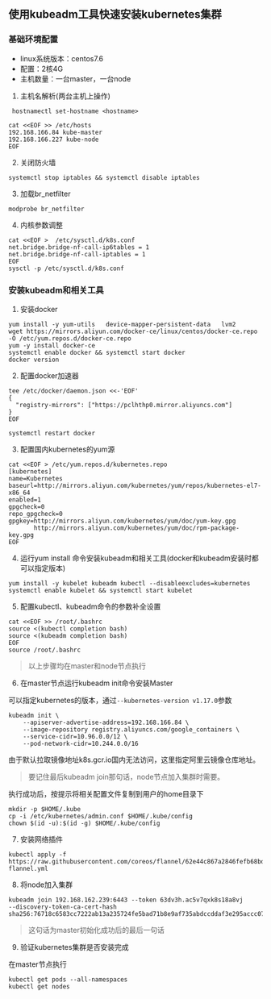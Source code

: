 ## 使用kubeadm工具快速安装kubernetes集群

### 基础环境配置

* linux系统版本：centos7.6
* 配置：2核4G
* 主机数量：一台master，一台node

1. 主机名解析(两台主机上操作)

```
 hostnamectl set-hostname <hostname>
```



```
cat <<EOF >> /etc/hosts
192.168.166.84 kube-master
192.168.166.227 kube-node
EOF
```

2. 关闭防火墙

```
systemctl stop iptables && systemctl disable iptables
```

3. 加载br_netfilter

```
modprobe br_netfilter
```

4. 内核参数调整

```
cat <<EOF >  /etc/sysctl.d/k8s.conf
net.bridge.bridge-nf-call-ip6tables = 1
net.bridge.bridge-nf-call-iptables = 1
EOF
sysctl -p /etc/sysctl.d/k8s.conf
```

### 安装kubeadm和相关工具

1. 安装docker

```
yum install -y yum-utils   device-mapper-persistent-data   lvm2
wget https://mirrors.aliyun.com/docker-ce/linux/centos/docker-ce.repo -O /etc/yum.repos.d/docker-ce.repo
yum -y install docker-ce
systemctl enable docker && systemctl start docker
docker version
```

2. 配置docker加速器

```
tee /etc/docker/daemon.json <<-'EOF'
{
  "registry-mirrors": ["https://pclhthp0.mirror.aliyuncs.com"]
}
EOF
```

```
systemctl restart docker
```

3. 配置国内kubernetes的yum源

```
cat <<EOF > /etc/yum.repos.d/kubernetes.repo
[kubernetes]
name=Kubernetes
baseurl=http://mirrors.aliyun.com/kubernetes/yum/repos/kubernetes-el7-x86_64
enabled=1
gpgcheck=0
repo_gpgcheck=0
gpgkey=http://mirrors.aliyun.com/kubernetes/yum/doc/yum-key.gpg
       http://mirrors.aliyun.com/kubernetes/yum/doc/rpm-package-key.gpg
EOF
```

4. 运行yum install 命令安装kubeadm和相关工具(docker和kubeadm安装时都可以指定版本)

```
yum install -y kubelet kubeadm kubectl --disableexcludes=kubernetes
systemctl enable kubelet && systemctl start kubelet
```

5. 配置kubectl、kubeadm命令的参数补全设置

```
cat <<EOF >> /root/.bashrc
source <(kubectl completion bash)
source <(kubeadm completion bash)
EOF
source /root/.bashrc
```

> 以上步骤均在master和node节点执行

6. 在master节点运行kubeadm init命令安装Master

可以指定kubernetes的版本，通过`--kubernetes-version v1.17.0`参数

```
kubeadm init \
	--apiserver-advertise-address=192.168.166.84 \
	--image-repository registry.aliyuncs.com/google_containers \
	--service-cidr=10.96.0.0/12 \
	--pod-network-cidr=10.244.0.0/16
```

由于默认拉取镜像地址k8s.gcr.io国内无法访问，这里指定阿里云镜像仓库地址。

> 要记住最后kubeadm join那句话，node节点加入集群时需要。

执行成功后，按提示将相关配置文件复制到用户的home目录下

```
mkdir -p $HOME/.kube
cp -i /etc/kubernetes/admin.conf $HOME/.kube/config
chown $(id -u):$(id -g) $HOME/.kube/config
```

7. 安装网络插件

```
kubectl apply -f https://raw.githubusercontent.com/coreos/flannel/62e44c867a2846fefb68bd5f178daf4da3095ccb/Documentation/kube-flannel.yml
```

8. 将node加入集群

```
kubeadm join 192.168.162.239:6443 --token 63dv3h.ac5v7qxk8s18a8vj     --discovery-token-ca-cert-hash sha256:76718c6583cc7222ab13a235724fe5bad71b8e9af735abdccddaf3e295accc07 
```

> 这句话为master初始化成功后的最后一句话

9. 验证kubernetes集群是否安装完成

在master节点执行

```
kubectl get pods --all-namespaces
kubectl get nodes
```